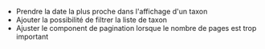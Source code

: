 - Prendre la date la plus proche dans l'affichage d'un taxon
- Ajouter la possibilité de filtrer la liste de taxon
- Ajuster le component de pagination lorsque le nombre de pages est trop important
